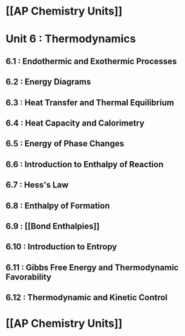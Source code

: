 # [[AP Chemistry Units]]

# Unit 6 : Thermodynamics
## 6.1 : Endothermic and Exothermic Processes
## 6.2 : Energy Diagrams
## 6.3 : Heat Transfer and Thermal Equilibrium
## 6.4 : Heat Capacity and Calorimetry
## 6.5 : Energy of Phase Changes
## 6.6 : Introduction to Enthalpy of Reaction
## 6.7 : Hess's Law
## 6.8 : Enthalpy of Formation
## 6.9 : [[Bond Enthalpies]]
## 6.10 : Introduction to Entropy
## 6.11 : Gibbs Free Energy and Thermodynamic Favorability
## 6.12 : Thermodynamic and Kinetic Control

# [[AP Chemistry Units]]
